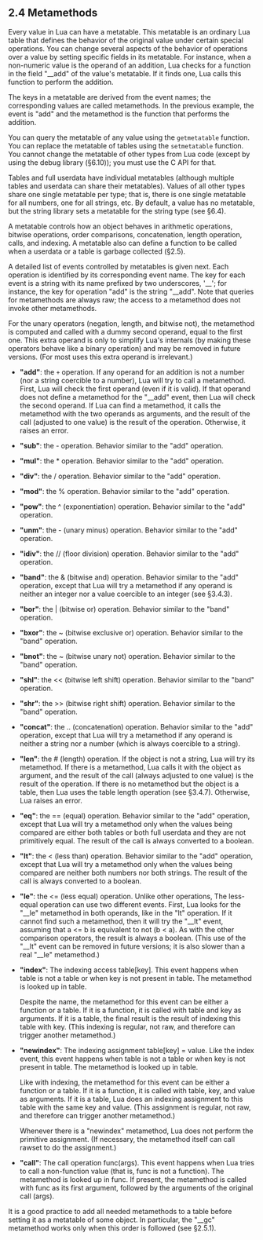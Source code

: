 
## 2.4 Metamethods

Every value in Lua can have a metatable. 
This metatable is an ordinary Lua table that defines the behavior of the original value under certain special operations.
You can change several aspects of the behavior of operations over a value by setting specific fields in its metatable. 
For instance, when a non-numeric value is the operand of an addition, 
Lua checks for a function in the field "__add" of the value's metatable. 
If it finds one, Lua calls this function to perform the addition.

The keys in a metatable are derived from the event names; the corresponding values are called metamethods. 
In the previous example, the event is "add" and the metamethod is the function that performs the addition.

You can query the metatable of any value using the `getmetatable` function.
You can replace the metatable of tables using the `setmetatable` function. 
You cannot change the metatable of other types from Lua code (except by using the debug library (§6.10)); 
you must use the C API for that.

Tables and full userdata have individual metatables (although multiple tables and userdata can share their metatables). 
Values of all other types share one single metatable per type; 
that is, there is one single metatable for all numbers, one for all strings, etc. 
By default, a value has no metatable, but the string library sets a metatable for the string type (see §6.4).

A metatable controls how an object behaves in arithmetic operations, bitwise operations, order comparisons, 
concatenation, length operation, calls, and indexing. 
A metatable also can define a function to be called when a userdata or a table is garbage collected (§2.5).

A detailed list of events controlled by metatables is given next. 
Each operation is identified by its corresponding event name. 
The key for each event is a string with its name prefixed by two underscores, '__'; 
for instance, the key for operation "add" is the string "__add". 
Note that queries for metamethods are always raw; the access to a metamethod does not invoke other metamethods.

For the unary operators (negation, length, and bitwise not), 
the metamethod is computed and called with a dummy second operand, equal to the first one. 
This extra operand is only to simplify Lua's internals (by making these operators behave like a binary operation) 
and may be removed in future versions. (For most uses this extra operand is irrelevant.) 

- **"add"**: the `+` operation. If any operand for an addition is not a number (nor a string coercible to a number), 
  Lua will try to call a metamethod. First, Lua will check the first operand (even if it is valid). 
  If that operand does not define a metamethod for the "__add" event, then Lua will check the second operand. 
  If Lua can find a metamethod, it calls the metamethod with the two operands as arguments, 
  and the result of the call (adjusted to one value) is the result of the operation. 
  Otherwise, it raises an error.

- **"sub"**: the - operation. Behavior similar to the "add" operation.

- **"mul"**: the * operation. Behavior similar to the "add" operation.

- **"div"**: the / operation. Behavior similar to the "add" operation.

- **"mod"**: the % operation. Behavior similar to the "add" operation.

- **"pow"**: the ^ (exponentiation) operation. Behavior similar to the "add" operation.

- **"unm"**: the - (unary minus) operation. Behavior similar to the "add" operation.

- **"idiv"**: the // (floor division) operation. Behavior similar to the "add" operation.

- **"band"**: the & (bitwise and) operation. Behavior similar to the "add" operation, except that 
  Lua will try a metamethod if any operand is neither an integer nor a value coercible to an integer (see §3.4.3).

- **"bor"**: the | (bitwise or) operation. Behavior similar to the "band" operation.

- **"bxor"**: the ~ (bitwise exclusive or) operation. Behavior similar to the "band" operation.

- **"bnot"**: the ~ (bitwise unary not) operation. Behavior similar to the "band" operation.

- **"shl"**: the << (bitwise left shift) operation. Behavior similar to the "band" operation.

- **"shr"**: the >> (bitwise right shift) operation. Behavior similar to the "band" operation.

- **"concat"**: the .. (concatenation) operation. Behavior similar to the "add" operation, except that 
  Lua will try a metamethod if any operand is neither a string nor a number (which is always coercible to a string).

- **"len"**: the # (length) operation. If the object is not a string, Lua will try its metamethod. 
  If there is a metamethod, Lua calls it with the object as argument, and the result of the call 
  (always adjusted to one value) is the result of the operation. If there is no metamethod but the object is a table, 
  then Lua uses the table length operation (see §3.4.7). Otherwise, Lua raises an error.

- **"eq"**: the == (equal) operation. Behavior similar to the "add" operation, 
  except that Lua will try a metamethod only when the values being compared are either both tables or 
  both full userdata and they are not primitively equal. The result of the call is always converted to a boolean.

- **"lt"**: the < (less than) operation. Behavior similar to the "add" operation, 
  except that Lua will try a metamethod only when the values being compared are neither both numbers nor both strings. 
  The result of the call is always converted to a boolean.

- **"le"**: the <= (less equal) operation. Unlike other operations, The less-equal operation can use two different events. 
  First, Lua looks for the "__le" metamethod in both operands, like in the "lt" operation. 
  If it cannot find such a metamethod, then it will try the "__lt" event, 
  assuming that a <= b is equivalent to not (b < a). As with the other comparison operators, 
  the result is always a boolean. 
  (This use of the "__lt" event can be removed in future versions; it is also slower than a real "__le" metamethod.)

- **"index"**: The indexing access table[key]. This event happens when table is not a table or 
  when key is not present in table. The metamethod is looked up in table. 

  Despite the name, the metamethod for this event can be either a function or a table. 
  If it is a function, it is called with table and key as arguments. 
  If it is a table, the final result is the result of indexing this table with key. 
  (This indexing is regular, not raw, and therefore can trigger another metamethod.)

- **"newindex"**: The indexing assignment table[key] = value. 
  Like the index event, this event happens when table is not a table or when key is not present in table. 
  The metamethod is looked up in table.

  Like with indexing, the metamethod for this event can be either a function or a table. 
  If it is a function, it is called with table, key, and value as arguments. 
  If it is a table, Lua does an indexing assignment to this table with the same key and value. 
  (This assignment is regular, not raw, and therefore can trigger another metamethod.)

  Whenever there is a "newindex" metamethod, Lua does not perform the primitive assignment. 
  (If necessary, the metamethod itself can call rawset to do the assignment.)

- **"call"**: The call operation func(args). 
  This event happens when Lua tries to call a non-function value (that is, func is not a function). 
  The metamethod is looked up in func. If present, the metamethod is called with func as its first argument, 
  followed by the arguments of the original call (args).

It is a good practice to add all needed metamethods to a table before setting it as a metatable of some object. 
In particular, the "__gc" metamethod works only when this order is followed (see §2.5.1). 
